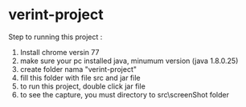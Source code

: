 # verint-project
Step to running this project : 
1. Install chrome versin 77
2. make sure your pc installed java, minumum version (java 1.8.0.25)
3. create folder nama "verint-project"
4. fill this folder with file src and jar file
5. to run this project, double click jar file
6. to see the capture, you must directory to src\screenShot folder
